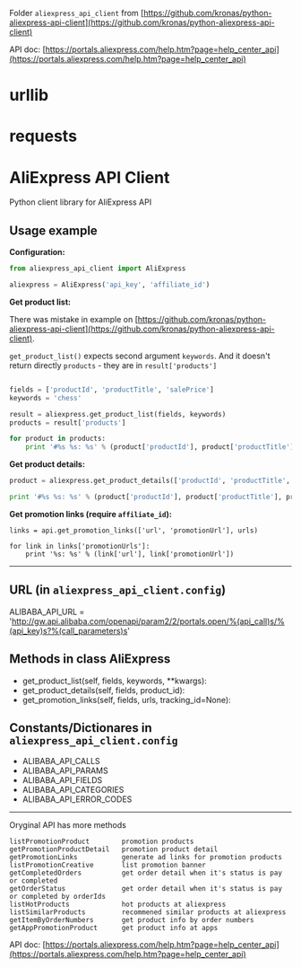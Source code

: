 Folder `aliexpress_api_client` from [https://github.com/kronas/python-aliexpress-api-client](https://github.com/kronas/python-aliexpress-api-client)

API doc: [https://portals.aliexpress.com/help.htm?page=help_center_api](https://portals.aliexpress.com/help.htm?page=help_center_api)



urllib 
============


requests
============



AliExpress API Client
============


Python client library for AliExpress API

Usage example
------------

**Configuration:**
``` python
from aliexpress_api_client import AliExpress

aliexpress = AliExpress('api_key', 'affiliate_id')
```

**Get product list:**

There was mistake in example on [https://github.com/kronas/python-aliexpress-api-client](https://github.com/kronas/python-aliexpress-api-client). 

`get_product_list()` expects second argument `keywords`. And it doesn't return directly `products` - they are in `result['products']`

``` python

fields = ['productId', 'productTitle', 'salePrice']
keywords = 'chess'

result = aliexpress.get_product_list(fields, keywords)
products = result['products']

for product in products:
    print '#%s %s: %s' % (product['productId'], product['productTitle'], product['salePrice'])
```

**Get product details:**
``` python
product = aliexpress.get_product_details(['productId', 'productTitle', 'salePrice'], product_id)

print '#%s %s: %s' % (product['productId'], product['productTitle'], product['salePrice'])
```

**Get promotion links (require `affiliate_id`):**
```
links = api.get_promotion_links(['url', 'promotionUrl'], urls)

for link in links['promotionUrls']:
    print '%s: %s' % (link['url'], link['promotionUrl'])
```

---

## URL (in `aliexpress_api_client.config`)

ALIBABA_API_URL = 'http://gw.api.alibaba.com/openapi/param2/2/portals.open/%(api_call)s/%(api_key)s?%(call_parameters)s'

## Methods in class AliExpress

- get_product_list(self, fields, keywords, **kwargs):
- get_product_details(self, fields, product_id):
- get_promotion_links(self, fields, urls, tracking_id=None):

## Constants/Dictionares in `aliexpress_api_client.config`

- ALIBABA_API_CALLS
- ALIBABA_API_PARAMS
- ALIBABA_API_FIELDS
- ALIBABA_API_CATEGORIES
- ALIBABA_API_ERROR_CODES

---

Oryginal API has more methods

    listPromotionProduct        promotion products
    getPromotionProductDetail   promotion product detail
    getPromotionLinks           generate ad links for promotion products
    listPromotionCreative       list promotion banner
    getCompletedOrders          get order detail when it's status is pay or completed
    getOrderStatus              get order detail when it's status is pay or completed by orderIds
    listHotProducts             hot products at aliexpress
    listSimilarProducts         recommened similar products at aliexpress
    getItemByOrderNumbers       get product info by order numbers
    getAppPromotionProduct      get product info at apps

API doc: [https://portals.aliexpress.com/help.htm?page=help_center_api](https://portals.aliexpress.com/help.htm?page=help_center_api)
